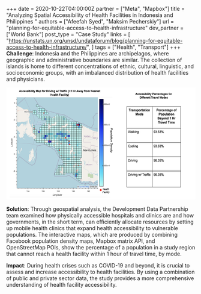 +++
date = 2020-10-22T04:00:00Z
partner = ["Meta", "Mapbox"]
title = "Analyzing Spatial Accessibility of Health Facilities in Indonesia and Philippines "
authors = ["Afeefah Syed", "Maksim Pecherskiy"]
url = "planning-for-equitable-access-to-health-infrastructure"
dev_partner = ["World Bank"]
post_type = "Case Study"
links = [
    "https://unstats.un.org/unsd/undataforum/blog/planning-for-equitable-access-to-health-infrastructure/",
]
tags = ["Health", "Transport"]
+++
**Challenge**: Indonesia and the Philippines are archipelagos, where geographic and administrative boundaries are similar. The collection of islands is home to different concentrations of ethnic, cultural, linguistic, and socioeconomic groups, with an imbalanced distribution of health facilities and physicians.

![](/analysis-ind.png)

**Solution**: Through geospatial analysis, the Development Data Partnership team examined how physically accessible hospitals and clinics are and how governments, in the short term, can efficiently allocate resources by setting up mobile health clinics that expand health accessibility to vulnerable populations. The interactive maps, which are produced by combining Facebook population density maps, Mapbox matrix API, and OpenStreetMap POIs, show the percentage of a population in a study region that cannot reach a health facility within 1 hour of travel time, by mode.

**Impact**: During health crises such as COVID-19 and beyond, it is crucial to assess and increase accessibility to health facilities. By using a combination of public and private sector data, the study provides a more comprehensive understanding of health facility accessibility.
